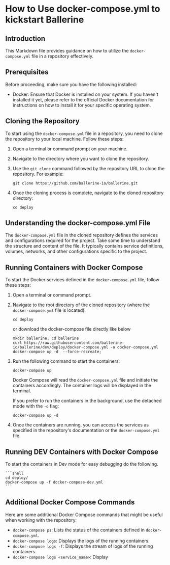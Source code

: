 # How to Use docker-compose.yml to kickstart Ballerine

## Introduction

This Markdown file provides guidance on how to utilize the `docker-compose.yml` file in a repository effectively.

## Prerequisites

Before proceeding, make sure you have the following installed:

- Docker: Ensure that Docker is installed on your system. If you haven't installed it yet, please refer to the official Docker documentation for instructions on how to install it for your specific operating system.

## Cloning the Repository

To start using the `docker-compose.yml` file in a repository, you need to clone the repository to your local machine. Follow these steps:

1. Open a terminal or command prompt on your machine.
2. Navigate to the directory where you want to clone the repository.
3. Use the `git clone` command followed by the repository URL to clone the repository. For example:

    ```shell
    git clone https://github.com/ballerine-io/ballerine.git
    ```

4. Once the cloning process is complete, navigate to the cloned repository directory:

    ```shell
    cd deploy
    ```

## Understanding the docker-compose.yml File

The `docker-compose.yml` file in the cloned repository defines the services and configurations required for the project. Take some time to understand the structure and content of the file. It typically contains service definitions, volumes, networks, and other configurations specific to the project.

## Running Containers with Docker Compose

To start the Docker services defined in the `docker-compose.yml` file, follow these steps:

1. Open a terminal or command prompt.
2. Navigate to the root directory of the cloned repository (where the `docker-compose.yml` file is located).

    ```shell
    cd deploy
    ```

    or download the docker-compose file directly like below

    ```shell
    mkdir ballerine; cd ballerine
    curl https://raw.githubusercontent.com/ballerine-io/ballerine/dev/deploy/docker-compose.yml -o docker-compose.yml
    docker-compose up -d  --force-recreate;
    ```

3. Run the following command to start the containers:

    ```shell
    docker-compose up
    ```

    Docker Compose will read the `docker-compose.yml` file and initiate the containers accordingly. The container logs will be displayed in the terminal.

    If you prefer to run the containers in the background, use the detached mode with the `-d` flag:

    ```shell
    docker-compose up -d
    ```

4. Once the containers are running, you can access the services as specified in the repository's documentation or the `docker-compose.yml` file.

## Running DEV Containers with Docker Compose

To start the containers in Dev mode for easy debugging do the following.

    ```shell
    cd deploy/
    docker-compose up -f docker-compose-dev.yml
    ```

## Additional Docker Compose Commands

Here are some additional Docker Compose commands that might be useful when working with the repository:

- `docker-compose ps`: Lists the status of the containers defined in `docker-compose.yml`.
- `docker-compose logs`: Displays the logs of the running containers.
- `docker-compose logs -f`: Displays the stream of logs of the running containers.
- `docker-compose logs <service_name>`: Display
